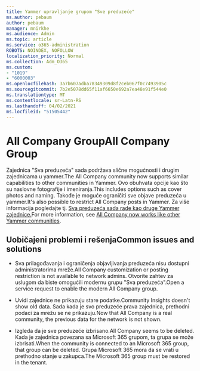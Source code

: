 ```yaml
---
title: Yammer upravljanje grupom "Sve preduzeće"
ms.author: pebaum
author: pebaum
manager: mnirkhe
ms.audience: Admin
ms.topic: article
ms.service: o365-administration
ROBOTS: NOINDEX, NOFOLLOW
localization_priority: Normal
ms.collection: Adm_O365
ms.custom:
- "1019"
- "6000003"
ms.openlocfilehash: 3a7b607adba78349309d8f2ceb067f0c7493905c
ms.sourcegitcommit: 7b2e5078dd65f11af6650e692a7ea48e91f544e0
ms.translationtype: MT
ms.contentlocale: sr-Latn-RS
ms.lasthandoff: 04/02/2021
ms.locfileid: "51505442"
---
```

# <a name="all-company-group"></a><span data-ttu-id="34aaa-102">All Company Group</span><span class="sxs-lookup"><span data-stu-id="34aaa-102">All Company Group</span></span>

<span data-ttu-id="34aaa-103">Zajednica "Sva preduzeća" sada podržava slične mogućnosti i drugim zajednicama u yammer.</span><span class="sxs-lookup"><span data-stu-id="34aaa-103">The All Company community now supports similar capabilities to other communities in Yammer.</span></span> <span data-ttu-id="34aaa-104">Ovo obuhvata opcije kao što su naslovne fotografije i imeniranja.</span><span class="sxs-lookup"><span data-stu-id="34aaa-104">This includes options such as cover photos and naming.</span></span> <span data-ttu-id="34aaa-105">Takođe je moguće ograničiti sve objave preduzeća u yammer.</span><span class="sxs-lookup"><span data-stu-id="34aaa-105">It's also possible to restrict All Company posts in Yammer.</span></span> <span data-ttu-id="34aaa-106">Za više informacija pogledajte tj. [Sva preduzeća sada rade kao druge Yammer zajednice.](https://docs.microsoft.com/yammer/manage-yammer-groups/yammer-all-company-yammer-community)</span><span class="sxs-lookup"><span data-stu-id="34aaa-106">For more information, see [All Company now works like other Yammer communities](https://docs.microsoft.com/yammer/manage-yammer-groups/yammer-all-company-yammer-community).</span></span>

## <a name="common-issues-and-solutions"></a><span data-ttu-id="34aaa-107">Uobičajeni problemi i rešenja</span><span class="sxs-lookup"><span data-stu-id="34aaa-107">Common issues and solutions</span></span>

- <span data-ttu-id="34aaa-108">Sva prilagođavanja i ograničenja objavljivanja preduzeća nisu dostupni administratorima mreže.</span><span class="sxs-lookup"><span data-stu-id="34aaa-108">All Company customization or posting restriction is not available to network admins.</span></span> <span data-ttu-id="34aaa-109">Otvorite zahtev za uslugom da biste omogućili modernu grupu "Sva preduzeća".</span><span class="sxs-lookup"><span data-stu-id="34aaa-109">Open a service request to enable the modern All Company group.</span></span>

- <span data-ttu-id="34aaa-110">Uvidi zajednice ne prikazuju stare podatke.</span><span class="sxs-lookup"><span data-stu-id="34aaa-110">Community Insights doesn't show old data.</span></span> <span data-ttu-id="34aaa-111">Sada kada je svo preduzeće prava zajednica, prethodni podaci za mrežu se ne prikazuju.</span><span class="sxs-lookup"><span data-stu-id="34aaa-111">Now that All Company is a real community, the previous data for the network is not shown.</span></span>

- <span data-ttu-id="34aaa-112">Izgleda da je sve preduzeće izbrisano.</span><span class="sxs-lookup"><span data-stu-id="34aaa-112">All Company seems to be deleted.</span></span> <span data-ttu-id="34aaa-113">Kada je zajednica povezana sa Microsoft 365 grupom, ta grupa se može izbrisati.</span><span class="sxs-lookup"><span data-stu-id="34aaa-113">When the community is connected to an Microsoft 365 group, that group can be deleted.</span></span> <span data-ttu-id="34aaa-114">Grupa Microsoft 365 mora da se vrati u prethodno stanje u zakupca.</span><span class="sxs-lookup"><span data-stu-id="34aaa-114">The Microsoft 365 group must be restored in the tenant.</span></span>

